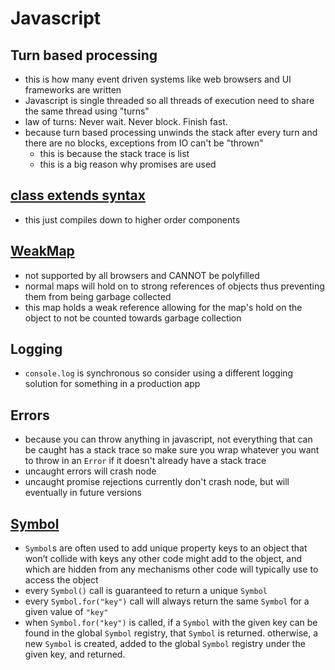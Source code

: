 # Javascript

## Turn based processing

- this is how many event driven systems like web browsers and UI frameworks are written
- Javascript is single threaded so all threads of execution need to share the same thread using "turns"
- law of turns: Never wait. Never block. Finish fast.
- because turn based processing unwinds the stack after every turn and there are no blocks, exceptions from IO can't be "thrown"
  - this is because the stack trace is list
  - this is a big reason why promises are used

## [class extends syntax](https://blog.sessionstack.com/how-javascript-works-the-internals-of-classes-and-inheritance-transpiling-in-babel-and-113612cdc220)

- this just compiles down to higher order components

## [WeakMap](https://developer.mozilla.org/en-US/docs/Web/JavaScript/Reference/Global_Objects/WeakMap)

- not supported by all browsers and CANNOT be polyfilled
- normal maps will hold on to strong references of objects thus preventing them from being garbage collected
- this map holds a weak reference allowing for the map's hold on the object to not be counted towards garbage collection

## Logging

- `console.log` is synchronous so consider using a different logging solution for something in a production app

## Errors

- because you can throw anything in javascript, not everything that can be caught has a stack trace so make sure you wrap whatever you want to throw in an `Error` if it doesn't already have a stack trace
- uncaught errors will crash node
- uncaught promise rejections currently don't crash node, but will eventually in future versions

## [Symbol](https://developer.mozilla.org/en-US/docs/Web/JavaScript/Reference/Global_Objects/Symbol)

- `Symbol`s are often used to add unique property keys to an object that won’t collide with keys any other code might add to the object, and which are hidden from any mechanisms other code will typically use to access the object
- every `Symbol()` call is guaranteed to return a unique `Symbol`
- every `Symbol.for("key")` call will always return the same `Symbol` for a given value of `"key"`
- when `Symbol.for("key")` is called, if a `Symbol` with the given key can be found in the global `Symbol` registry, that `Symbol` is returned. otherwise, a new `Symbol` is created, added to the global `Symbol` registry under the given key, and returned.

